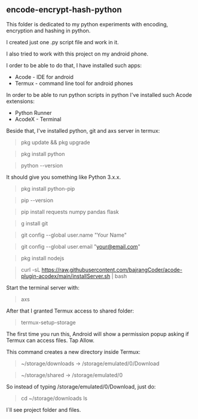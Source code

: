 

## encode-encrypt-hash-python

This folder is dedicated to my python experiments with encoding, encryption and hashing in python.

I created just one .py script file and work in it. 

I also tried to work with this project on my android phone.

I order to be able to do that, I have installed such apps: 
- Acode - IDE for android
- Termux - command line tool for android phones

In order to be able to run python scripts in python I've installed such Acode extensions:
- Python Runner
- AcodeX - Terminal

Beside that, I've installed python, git and axs server in termux:

> pkg update && pkg upgrade

> pkg install python

> python --version

It should give you something like Python 3.x.x.

> pkg install python-pip

> pip --version

> pip install requests numpy pandas flask

> g install git

> git config --global user.name "Your Name"

> git config --global user.email "your@email.com"

> pkg install nodejs

> curl -sL https://raw.githubusercontent.com/bajrangCoder/acode-plugin-acodex/main/installServer.sh | bash

Start the terminal server with:

> axs

After that I granted Termux access to shared folder:

> termux-setup-storage

The first time you run this, Android will show a permission popup asking if Termux can access files. Tap Allow.

This command creates a new directory inside Termux:

> ~/storage/downloads   →   /storage/emulated/0/Download

> ~/storage/shared      →   /storage/emulated/0

So instead of typing /storage/emulated/0/Download, just do:

> cd ~/storage/downloads
> ls

I`ll see project folder and files.